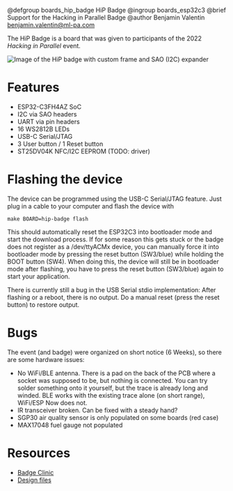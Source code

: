 @defgroup    boards_hip_badge HiP Badge
@ingroup     boards_esp32c3
@brief       Support for the Hacking in Parallel Badge
@author      Benjamin Valentin <benjamin.valentin@ml-pa.com>

The HiP Badge is a board that was given to participants of the 2022 *Hacking in Parallel* event.

![Image of the HiP badge with custom frame and SAO (I2C) expander](https://camo.githubusercontent.com/834dbee4ed9a9a90480bd1a239e54718f3a9613b694d0a2e26a3b25e55ce2d82/68747470733a2f2f6d61747269782d636c69656e742e6d61747269782e6f72672f5f6d61747269782f6d656469612f72302f646f776e6c6f61642f6d6f6e65726f2e736f6369616c2f757351777a4f656957516e6671546247416845734b684a76)

# Features

 - ESP32-C3FH4AZ SoC
 - I2C via SAO headers
 - UART via pin headers
 - 16 WS2812B LEDs
 - USB-C Serial/JTAG
 - 3 User button / 1 Reset button
 - ST25DV04K NFC/I2C EEPROM (TODO: driver)

# Flashing the device

The device can be programmed using the USB-C Serial/JTAG feature.
Just plug in a cable to your computer and flash the device with

    make BOARD=hip-badge flash

This should automatically reset the ESP32C3 into bootloader mode and start the download process.
If for some reason this gets stuck or the badge does not register as a /dev/ttyACMx device, you
can manually force it into bootloader mode by pressing the reset button (SW3/blue) while holding
the BOOT button (SW4).
When doing this, the device will still be in bootloader mode after flashing, you have to press
the reset button (SW3/blue) again to start your application.

There is currently still a bug in the USB Serial stdio implementation: After flashing or a reboot,
there is no output. Do a manual reset (press the reset button) to restore output.

# Bugs

The event (and badge) were organized on short notice (6 Weeks), so there are some hardware issues:

 - No WiFi/BLE antenna. There is a pad on the back of the PCB where a socket was supposed to be, but
   nothing is connected. You can try solder something onto it yourself, but the trace is already long
   and winded.
   BLE works with the existing trace alone (on short range), WiFi/ESP Now does not.
 - IR transceiver broken. Can be fixed with a steady hand?
 - SGP30 air quality sensor is only populated on some boards (red case)
 - MAX17048 fuel gauge not populated

# Resources

 - [Badge Clinic](https://wiki.hip-berlin.de/index.php?title=Badge_Clinic)
 - [Design files](https://gitlab.com/tidklaas/hip-badge/)
